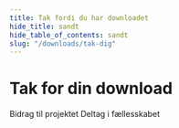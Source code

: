 ```yaml
---
title: Tak fordi du har downloadet
hide_title: sandt
hide_table_of_contents: sandt
slug: "/downloads/tak-dig"
---
```


<div className="text-center margin-top--xl">

# Tak for din download

<div className="row margin-bottom--lg padding--sm flex-center">
<Link className="button button--outline button--warning button--lg margin--sm" href="/contributing">
  Bidrag til projektet
</Link>
<Link className="button button--outline button--info button--lg margin--sm" href="https://linwood.dev/matrix">
  Deltag i fællesskabet
</Link>

</div>

</div>
